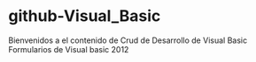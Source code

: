 # github-Visual_Basic
Bienvenidos a el contenido de Crud de Desarrollo de Visual Basic
Formularios de Visual basic 2012
